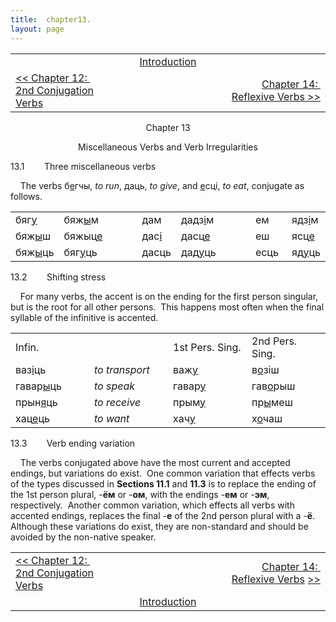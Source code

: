 ```yaml
---
title:  chapter13. 
layout: page
---
```



<table>
<colgroup>
<col style="width: 33%" />
<col style="width: 33%" />
<col style="width: 33%" />
</colgroup>
<tbody>
<tr class="odd">
<td><br />
</td>
<td style="text-align: center;"><a href="introduction.html">Introduction</a><br />
</td>
<td style="text-align: right;"><br />
</td>
</tr>
<tr class="even">
<td><a href="chapter12.html">&lt;&lt; Chapter 12:  2nd Conjugation Verbs</a><br />
</td>
<td style="text-align: center;"><br />
</td>
<td style="text-align: right;"><a href="chapter14.html">Chapter 14:  Reflexive Verbs &gt;&gt;</a><br />
</td>
</tr>
</tbody>
</table>

  

<div style="text-align: center;">

Chapter 13  
  
Miscellaneous Verbs and Verb Irregularities  

</div>

  
13.1        Three miscellaneous verbs  
  
    The verbs б<span style="text-decoration: underline;">е</span>гчы,
<span style="font-style: italic;">to run</span>, даць,
<span style="font-style: italic;">to give</span>, and
<span style="text-decoration: underline;">е</span>сці,
<span style="font-style: italic;">to eat</span>, conjugate as follows.  
  

<table>
<colgroup>
<col style="width: 12%" />
<col style="width: 12%" />
<col style="width: 12%" />
<col style="width: 12%" />
<col style="width: 12%" />
<col style="width: 12%" />
<col style="width: 12%" />
<col style="width: 12%" />
</colgroup>
<tbody>
<tr class="odd">
<td>бяг<span style="text-decoration: underline;">у</span><br />
</td>
<td>бяж<span style="text-decoration: underline;">ы</span>м<br />
</td>
<td><br />
</td>
<td>дам<br />
</td>
<td>дадз<span style="text-decoration: underline;">і</span>м<br />
</td>
<td><br />
</td>
<td>ем<br />
</td>
<td>ядз<span style="text-decoration: underline;">і</span>м<br />
</td>
</tr>
<tr class="even">
<td>бяж<span style="text-decoration: underline;">ы</span>ш<br />
</td>
<td>бяжыц<span style="text-decoration: underline;">е</span><br />
</td>
<td><br />
</td>
<td>дас<span style="text-decoration: underline;">і</span><br />
</td>
<td>дасц<span style="text-decoration: underline;">е</span><br />
</td>
<td><br />
</td>
<td>еш<br />
</td>
<td>ясц<span style="text-decoration: underline;">е</span><br />
</td>
</tr>
<tr class="odd">
<td>бяж<span style="text-decoration: underline;">ы</span>ць<br />
</td>
<td>бяг<span style="text-decoration: underline;">у</span>ць<br />
</td>
<td><br />
</td>
<td>дасць<br />
</td>
<td>дад<span style="text-decoration: underline;">у</span>ць<br />
</td>
<td><br />
</td>
<td>есць<br />
</td>
<td>яд<span style="text-decoration: underline;">у</span>ць<br />
</td>
</tr>
</tbody>
</table>

  
  
13.2        Shifting stress  
  
    For many verbs, the accent is on the ending for the first person
singular, but is the root for all other persons.  This happens most
often when the final syllable of the infinitive is accented.  
  

<table>
<colgroup>
<col style="width: 25%" />
<col style="width: 25%" />
<col style="width: 25%" />
<col style="width: 25%" />
</colgroup>
<tbody>
<tr class="odd">
<td>Infin.<br />
</td>
<td><br />
</td>
<td>1st Pers. Sing.<br />
</td>
<td>2nd Pers. Sing.<br />
</td>
</tr>
<tr class="even">
<td>ваз<span style="text-decoration: underline;">і</span>ць<br />
</td>
<td><span style="font-style: italic;">to transport</span><br />
</td>
<td>важ<span style="text-decoration: underline;">у</span><br />
</td>
<td>в<span style="text-decoration: underline;">о</span>зіш<br />
</td>
</tr>
<tr class="odd">
<td>гавар<span style="text-decoration: underline;">ы</span>ць<br />
</td>
<td><span style="font-style: italic;">to speak</span><br />
</td>
<td>гавар<span style="text-decoration: underline;">у</span><br />
</td>
<td>гав<span style="text-decoration: underline;">о</span>рыш<br />
</td>
</tr>
<tr class="even">
<td>прын<span style="text-decoration: underline;">я</span>ць<br />
</td>
<td><span style="font-style: italic;">to receive</span><br />
</td>
<td>прым<span style="text-decoration: underline;">у</span><br />
</td>
<td>пр<span style="text-decoration: underline;">ы</span>меш<br />
</td>
</tr>
<tr class="odd">
<td>хац<span style="text-decoration: underline;">е</span>ць<br />
</td>
<td><span style="font-style: italic;">to want</span><br />
</td>
<td>хач<span style="text-decoration: underline;">у</span><br />
</td>
<td>х<span style="text-decoration: underline;">о</span>чаш<br />
</td>
</tr>
</tbody>
</table>

  
  
13.3        Verb ending variation  
  
    The verbs conjugated above have the most current and accepted
endings, but variations do exist.  One common variation that effects
verbs of the types discussed in
<span style="font-weight: bold;">Sections 11.1</span> and
<span style="font-weight: bold;">11.3</span> is to replace the ending of
the 1st person plural, -<span style="font-weight: bold;">ём</span> or
-<span style="font-weight: bold;">ом</span>, with the endings
-<span style="font-weight: bold;">ем</span> or
-<span style="font-weight: bold;">эм</span>, respectively.  Another
common variation, which effects all verbs with accented endings,
replaces the final -<span style="font-weight: bold;">е</span> of the 2nd
person plural with a -<span style="font-weight: bold;">ё</span>. 
Although these variations do exist, they are non-standard and should be
avoided by the non-native speaker.  
  
  

<table>
<colgroup>
<col style="width: 33%" />
<col style="width: 33%" />
<col style="width: 33%" />
</colgroup>
<tbody>
<tr class="odd">
<td><a href="chapter11.html">&lt;&lt; Chapter 12:  2nd Conjugation Verbs</a><br />
</td>
<td style="text-align: center;"><br />
</td>
<td style="text-align: right;"><a href="chapter14.html">Chapter 14: </a> <a href="chapter14.html">Reflexive Verbs</a> <a href="chapter14.html">&gt;&gt;</a><br />
</td>
</tr>
<tr class="even">
<td><br />
</td>
<td style="text-align: center;"><a href="introduction.html">Introduction</a><br />
</td>
<td style="text-align: right;"><br />
</td>
</tr>
</tbody>
</table>

  


